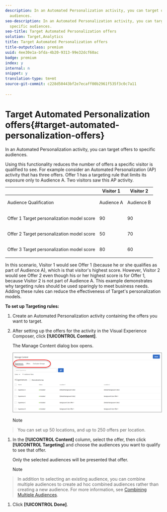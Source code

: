 ```yaml
---
description: In an Automated Personalization activity, you can target offers to specific
  audiences.
seo-description: In an Automated Personalization activity, you can target offers to
  specific audiences.
seo-title: Target Automated Personalization offers
solution: Target,Analytics
title: Target Automated Personalization offers
title-outputclass: premium
uuid: 4ee30e1a-bfda-4b20-9313-99e32dcf60ac
badge: premium
index: y
internal: n
snippet: y
translation-type: tm+mt
source-git-commit: c228d50443bf2e7ecaff00b2961f535f3c0c7a11

---
```



# Target Automated Personalization offers{#target-automated-personalization-offers}

In an Automated Personalization activity, you can target offers to specific audiences.

Using this functionality reduces the number of offers a specific visitor is qualified to see. For example consider an Automated Personalization (AP) activity that has three offers. Offer 1 has a targeting rule that limits its exposure only to Audience A. Two visitors saw this AP activity.

<table id="table_0A65E5AFA2FA4561A902E8892092D1D1"> 
 <thead> 
  <tr> 
   <th colname="col1" class="entry"> </th> 
   <th colname="col2" class="entry"> Visitor 1 </th> 
   <th colname="col3" class="entry"> Visitor 2 </th> 
  </tr>
 </thead>
 <tbody> 
  <tr> 
   <td colname="col1"> <p>Audience Qualification </p> </td> 
   <td colname="col2"> <p>Audience A </p> </td> 
   <td colname="col3"> <p>Audience B </p> </td> 
  </tr> 
  <tr> 
   <td colname="col1"> <p>Offer 1 Target personalization model score </p> </td> 
   <td colname="col2"> <p>90 </p> </td> 
   <td colname="col3"> <p>90 </p> </td> 
  </tr> 
  <tr> 
   <td colname="col1"> <p> Offer 2 Target personalization model score </p> </td> 
   <td colname="col2"> <p>50 </p> </td> 
   <td colname="col3"> <p>70 </p> </td> 
  </tr> 
  <tr> 
   <td colname="col1"> <p> Offer 3 Target personalization model score </p> </td> 
   <td colname="col2"> <p>80 </p> </td> 
   <td colname="col3"> <p>60 </p> </td> 
  </tr> 
 </tbody> 
</table>

In this scenario, Visitor 1 would see Offer 1 (because he or she qualifies as part of Audience A), which is that visitor's highest score. However, Visitor 2 would see Offer 2 even though his or her highest score is for Offer 1, because Visitor 2 is not part of Audience A. This example demonstrates why targeting rules should be used sparingly to meet business needs. Adding these rules can reduce the effectiveness of Target's personalization models.

**To set up Targeting rules:**

1. Create an Automated Personalization activity containing the offers you want to target.
1. After setting up the offers for the activity in the Visual Experience Composer, click **[!UICONTROL Content]**.

   The Manage Content dialog box opens.

   ![](assets/ap_content.png)

   >[!NOTE]
>
>You can set up 50 locations, and up to 250 offers per location.

1. In the **[!UICONTROL Content]** column, select the offer, then click **[!UICONTROL Targeting]** and choose the audiences you want to qualify to see that offer.

   Only the selected audiences will be presented that offer.

   >[!NOTE]
>
>In addition to selecting an existing audience, you can combine multiple audiences to create ad hoc combined audiences rather than creating a new audience. For more information, see [Combining Multiple Audiences](../../c-target/c-combining-multiple-audiences.md#concept_A7386F1EA4394BD2AB72399C225981E5).

1. Click **[!UICONTROL Done]**.
